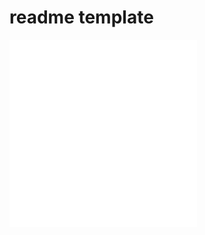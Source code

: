 # readme template 

![here for the goodversion](/readme__.md)
![here for the light version](/readme_.md)
